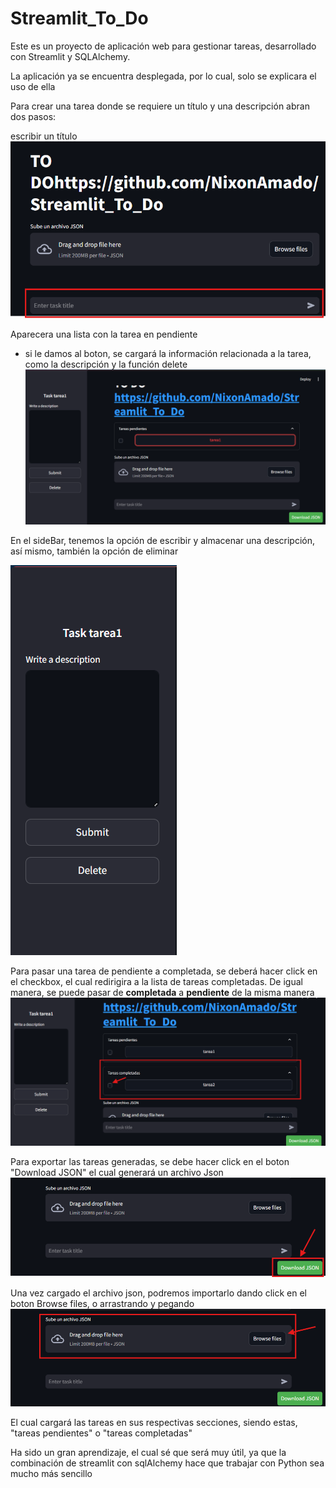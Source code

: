 # Streamlit_To_Do
Este es un proyecto de aplicación web para gestionar tareas, desarrollado con Streamlit y SQLAlchemy.

La aplicación ya se encuentra desplegada, por lo cual, solo se explicara el uso de ella

Para crear una tarea donde se requiere un título y una descripción abran dos pasos:

escribir un título
![img.png](FistStep/img.png)

Aparecera una lista con la tarea en pendiente
- si le damos al boton, se cargará la información relacionada a la tarea, como la descripción y la función delete
![img.png](SecondStep/img.png)

En el sideBar, tenemos la opción de escribir y almacenar una descripción, así mismo, también la opción de eliminar

![img.png](SideBar/img.png)

Para pasar una tarea de pendiente a completada, se deberá hacer click en el checkbox, el cual  redirigira a la lista de tareas completadas.
De igual manera, se puede pasar de **completada** a **pendiente** de la misma manera
![img.png](CompletedTask/img.png)

Para exportar las tareas generadas, se debe hacer click en el boton "Download JSON" el cual generará un archivo Json 
![img.png](DownloadJson/img.png)

Una vez cargado el archivo json, podremos importarlo dando click en el boton Browse files, o arrastrando y pegando
![img.png](BrowseFiles/img.png)

El cual cargará las tareas en sus respectivas secciones, siendo estas, "tareas pendientes" o "tareas completadas"

Ha sido un gran aprendizaje, el cual sé que será muy útil, ya que la combinación de streamlit con sqlAlchemy hace que trabajar con Python sea mucho más sencillo